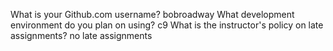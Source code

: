 What is your Github.com username?
    bobroadway
What development environment do you plan on using?
    c9
What is the instructor's policy on late assignments?
    no late assignments
